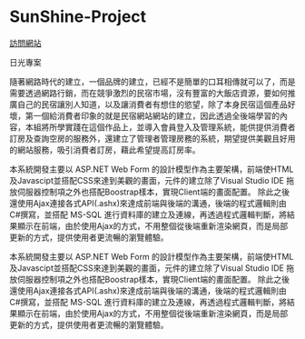 
# SunShine-Project

[訪問網站](https://moomlight.azurewebsites.net/homepage)

日光專案

隨著網路時代的建立，一個品牌的建立，已經不是簡單的口耳相傳就可以了，而是需要透過網路行銷，而在競爭激烈的民宿市場，沒有豐富的大飯店資源，要如何推廣自己的民宿讓別人知道，以及讓消費者有想住的慾望，除了本身民宿這個產品好壞，第一個給消費者印象的就是民宿網站網站的建立，因此透過全後端學習的內容，本組將所學實踐在這個作品上，並導入會員登入及管理系統，能供提供消費者訂房及查詢空房的服務外，還建立了管理者管理房務的系統，期望提供美觀且好用的網站服務，吸引消費者訂房，藉此希望提高訂房率。


本系統開發主要以 ASP.NET Web Form 的設計模型作為主要架構，前端使HTML及Javascipt並搭配CSS來達到美觀的畫面，元件的建立除了Visual Studio IDE 拖放伺服器控制項之外也搭配Boostrap樣本，實現Client端的畫面配置。
除此之後還使用Ajax連接各式API(.ashx)來達成前端與後端的溝通，後端的程式邏輯則由C#撰寫，並搭配 MS-SQL 進行資料庫的建立及連線，再透過程式邏輯判斷，將結果顯示在前端，由於使用Ajax的方式，不用整個從後端重新渲染網頁，而是局部更新的方式，提供使用者更流暢的瀏覽體驗。

本系統開發主要以 ASP.NET Web Form 的設計模型作為主要架構，前端使HTML及Javascipt並搭配CSS來達到美觀的畫面，元件的建立除了Visual Studio IDE 拖放伺服器控制項之外也搭配Boostrap樣本，實現Client端的畫面配置。 除此之後還使用Ajax連接各式API(.ashx)來達成前端與後端的溝通，後端的程式邏輯則由C#撰寫，並搭配 MS-SQL 進行資料庫的建立及連線，再透過程式邏輯判斷，將結果顯示在前端，由於使用Ajax的方式，不用整個從後端重新渲染網頁，而是局部更新的方式，提供使用者更流暢的瀏覽體驗。

